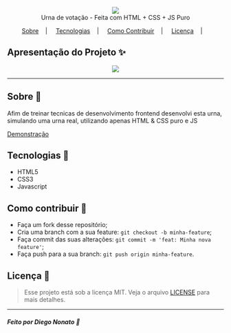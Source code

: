
<p align="center">
<image src="design/logo.png"/></br>
<label>Urna de votação - Feita com HTML + CSS + JS Puro</label>
</p>

<p align="center">
<a href="#sobre-memo">Sobre</a>&nbsp;&nbsp;&nbsp; | &nbsp;&nbsp;&nbsp;
<a href="#tecnologias-rocket">Tecnologias</a>&nbsp;&nbsp;&nbsp; | &nbsp;&nbsp;&nbsp;
<a href="#como-contribuir-">Como Contribuir</a>&nbsp;&nbsp;&nbsp; | &nbsp;&nbsp;&nbsp;
<a href="#licença-scroll">Licença</a>&nbsp;&nbsp;&nbsp; | &nbsp;&nbsp;&nbsp;
</p>

## Apresentação do Projeto :sparkles:

<p align="center">
<image src="design/demo.gif" />
</p>

---

## Sobre :memo:

Afim de treinar tecnicas de desenvolvimento frontend desenvolvi esta urna, simulando uma urna real, utilizando apenas HTML & CSS puro e JS

<a href="https://caravan-rosy.vercel.app/">Demonstração</a>

## Tecnologias :rocket:

- HTML5
- CSS3
- Javascript

## Como contribuir 🤔

- Faça um fork desse repositório;
- Cria uma branch com a sua feature: `git checkout -b minha-feature`;
- Faça commit das suas alterações: `git commit -m 'feat: Minha nova feature'`;
- Faça push para a sua branch: `git push origin minha-feature`.

## Licença :scroll:

> Esse projeto está sob a licença MIT. Veja o arquivo [LICENSE](LICENSE) para mais detalhes.

---

##### Feito por Diego Nonato :wave:
